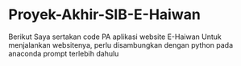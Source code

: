 # Proyek-Akhir-SIB-E-Haiwan
Berikut Saya sertakan code PA aplikasi website E-Haiwan
  Untuk menjalankan websitenya, perlu disambungkan dengan python pada anaconda prompt terlebih dahulu

